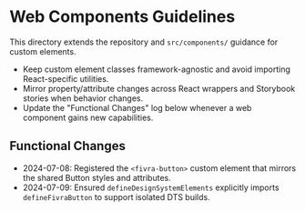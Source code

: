 # Web Components Guidelines

This directory extends the repository and `src/components/` guidance for custom elements.

- Keep custom element classes framework-agnostic and avoid importing React-specific utilities.
- Mirror property/attribute changes across React wrappers and Storybook stories when behavior changes.
- Update the "Functional Changes" log below whenever a web component gains new capabilities.

## Functional Changes
- 2024-07-08: Registered the `<fivra-button>` custom element that mirrors the shared Button styles and attributes.
- 2024-07-09: Ensured `defineDesignSystemElements` explicitly imports `defineFivraButton` to support isolated DTS builds.
